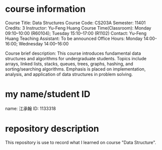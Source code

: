 # course information
Course Title: Data Structures
Course Code: CS203A
Semester: 11401
Credits: 3
Instructor: Yu-Feng Huang
Course Time(Classroom): Monday 09:10–10:00 (R60104); Tuesday 15:10–17:00 (R1102)
Contact: Yu-Feng Huang
Teaching Assistant: To be announced
Office Hours: Monday 14:00-16:00; Wednesday 14:00–16:00

Course brief description:
This course introduces fundamental data structures and algorithms for undergraduate students. Topics include arrays, linked lists, stacks, queues, trees, graphs, hashing, and sorting/searching algorithms. Emphasis is placed on implementation, analysis, and application of data structures in problem solving.

# my name/student ID
name: 江承翰
ID: 1133318

# repository description 
This repository is use to record what I learned on course "Data Structure".
